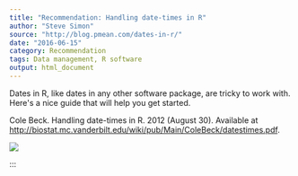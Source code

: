 ```yaml
---
title: "Recommendation: Handling date-times in R"
author: "Steve Simon"
source: "http://blog.pmean.com/dates-in-r/"
date: "2016-06-15"
category: Recommendation
tags: Data management, R software
output: html_document
---
```


Dates in R, like dates in any other software package, are tricky to work
with. Here's a nice guide that will help you get started.

<!---More--->

Cole Beck. Handling date-times in R. 2012 (August 30). Available at
<http://biostat.mc.vanderbilt.edu/wiki/pub/Main/ColeBeck/datestimes.pdf>.

![](../../../images/dates-in-r01.png)


:::

